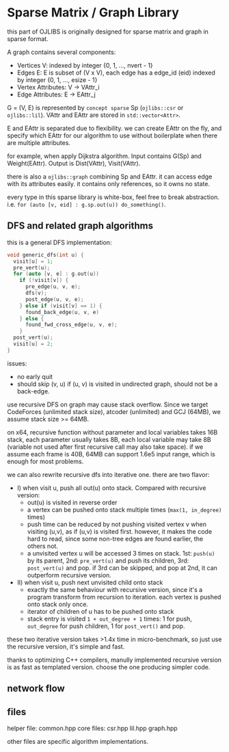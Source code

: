 # Sparse Matrix / Graph Library

this part of OJLIBS is originally designed for sparse matrix and graph in sparse format.

A graph contains several components:
- Vertices V: indexed by integer {0, 1, ..., nvert - 1}
- Edges E: E is subset of (V x V), each edge has a edge_id (eid) indexed by integer {0, 1, ..., esize - 1}
- Vertex Attributes: V -> VAttr_i
- Edge Attributes: E -> EAttr_j

G = (V, E) is represented by `concept sparse` Sp (`ojlibs::csr` or `ojlibs::lil`).
VAttr and EAttr are stored in `std::vector<Attr>`.

E and EAttr is separated due to flexibility.
we can create EAttr on the fly, and specify which EAttr for our algorithm to use without boilerplate when there are multiple attributes.

for example, when apply Dijkstra algorithm. Input contains G(Sp) and Weight(EAttr). Output is Dist(VAttr), Visit(VAttr).

there is also a `ojlibs::graph` combining Sp and EAttr. it can access edge with its attributes easily.
it contains only references, so it owns no state.

every type in this sparse library is white-box, feel free to break abstraction.
i.e. `for (auto [v, eid] : g.sp.out(u)) do_something()`.

## DFS and related graph algorithms

this is a general DFS implementation:
```c++
void generic_dfs(int u) {
  visit[u] = 1;
  pre_vert(u);
  for (auto [v, e] : g.out(u))
    if (!visit[v]) {
      pre_edge(u, v, e);
      dfs(v);
      post_edge(u, v, e);
    } else if (visit[v] == 1) {
      found_back_edge(u, v, e)
    } else {
      found_fwd_cross_edge(u, v, e);
    }
  post_vert(u);
  visit[u] = 2;
}
```

issues:
- no early quit
- should skip (v, u) if (u, v) is visited in undirected graph, should not be a back-edge.

use recursive DFS on graph may cause stack overflow.
Since we target CodeForces (unlimited stack size), atcoder (unlimited) and GCJ (64MB),
we assume stack size >= 64MB.

on x64, recursive function without parameter and local variables takes 16B stack,
each parameter usually takes 8B, each local variable may take 8B (variable not used after first recursive call may also take space).
if we assume each frame is 40B, 64MB can support 1.6e5 input range, which is enough for most problems.

we can also rewrite recursive dfs into iterative one.
there are two flavor:

* I) when visit u, push all out(u) onto stack. Compared with recursive version:
  * out(u) is visited in reverse order
  * a vertex can be pushed onto stack multiple times (`max(1, in_degree)` times)
  * push time can be reduced by not pushing visited vertex v when visiting (u,v), as if (u,v) is visited first. however, it makes the code hard to read, since some non-tree edges are found earlier, the others not.
  * a unvisited vertex u will be accessed 3 times on stack. 1st: `push(u)` by its parent, 2nd: `pre_vert(u)` and push its children, 3rd: `post_vert(u)` and pop. if 3rd can be skipped, and pop at 2nd, it can outperform recursive version.
* II) when visit u, push next unvisited child onto stack
  * exactly the same behaviour with recursive version, since it's a program transform from recursion to iteration. each vertex is pushed onto stack only once.
  * iterator of children of u has to be pushed onto stack
  * stack entry is visited `1 + out_degree + 1` times: 1 for push, `out_degree` for push children, 1 for `post_vert()` and pop.

these two iterative version takes >1.4x time in micro-benchmark, so just use the recursive version, it's simple and fast.

thanks to optimizing C++ compilers, manully implemented recursive version is as fast as templated version. choose the one producing simpler code.

## network flow

## files

helper file: common.hpp
core files: csr.hpp lil.hpp graph.hpp

other files are specific algorithm implementations.

